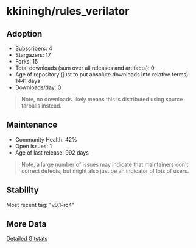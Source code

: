 # kkiningh/rules_verilator

## Adoption

- Subscribers: 4
- Stargazers: 17
- Forks: 15
- Total downloads (sum over all releases and artifacts): 0
- Age of repository (just to put absolute downloads into relative terms): 1441 days
- Downloads/day: 0

> Note, no downloads likely means this is distributed using source tarballs instead.

## Maintenance

- Community Health: 42%
- Open issues: 1
- Age of last release: 992 days

> Note, a large number of issues may indicate that maintainers don't correct defects, but might also
> just be an indicator of lots of users.

## Stability

Most recent tag: "v0.1-rc4"

## More Data

[Detailed Gitstats](/bazel-catalog/gitstats/kkiningh/rules_verilator)

